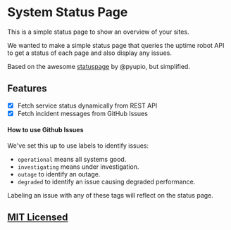 # System Status Page

This is a simple status page to show an overview of your sites.

We wanted to make a simple status page that queries the uptime robot API to get a status of each page and also display any issues.

Based on the awesome [statuspage](https://github.com/pyupio/statuspage) by @pyupio, but simplified.

## Features

* [x] Fetch service status dynamically from REST API
* [x] Fetch incident messages from GitHub Issues

#### How to use Github Issues

We've set this up to use labels to identify issues:

- `operational` means all systems good.
- `investigating` means under investigation.
- `outage` to identify an outage.
- `degraded` to identify an issue causing degraded performance.

Labeling an issue with any of these tags will reflect on the status page.

## [MIT Licensed](https://raw.githubusercontent.com/flybaseio/status/gh-pages/LICENSE)
